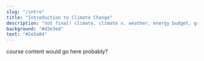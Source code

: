 ```yaml
---
slug: "/intro"
title: "Introduction to Climate Change"
description: "not final! climate, climate v. weather, energy budget, greenhouse cases, models, current trajectory, carbon cycle"
background: "#d2e3ed"
text: "#2e5a84"
---
```


course content would go here probably?